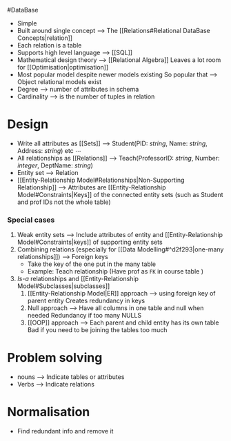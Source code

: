 #DataBase 

- Simple 
- Built around single concept --> The [[Relations#Relational DataBase Concepts|relation]]
- Each relation is a table
- Supports high level language --> [[SQL]]
- Mathematical design theory --> [[Relational Algebra]]
   Leaves a lot room for [[Optimisation|optimisation]]
- Most popular model despite newer models existing
   So popular that --> Object relational models exist
- Degree --> number of attributes in schema
- Cardinality --> is the number of tuples in relation

# Design
- Write all attributes as [[Sets]] --> Student(PID: *string*, Name: *string*, Address: *string*) etc $\cdots$
- All relationships as [[Relations]] --> Teach(ProfessorID: *string*, Number: *integer*, DeptName: *string*)
- Entity set --> Relation
- [[Entity-Relationship Model#Relationships|Non-Supporting Relationship]] --> Attributes are [[Entity-Relationship Model#Constraints|Keys]]  of the connected entity sets (such as Student and prof IDs not the whole table)
### Special cases
  1. Weak entity sets --> Include attributes of  entity and  [[Entity-Relationship Model#Constraints|keys]] of supporting entity sets
  2. Combining relations (especially for [[Data Modelling#^d2f293|one-many relationships]]) --> Foreign keys
      - Take the key of the one put in the many table
      - Example: Teach relationship (Have prof as `FK` in course table )
  3. *Is-a* relationships and [[Entity-Relationship Model#Subclasses|subclasses]]
     1. [[Entity-Relationship Model|ER]] approach --> using foreign key of parent entity
        Creates redundancy in keys
     2. Null approach --> Have all columns in one table and null when needed
        Redundancy if too many NULLS
     4. [[OOP]] approach --> Each parent and child entity has its own table
        Bad if you need to be joining the tables too much

# Problem solving
- nouns --> Indicate tables or attributes
- Verbs --> Indicate relations

# Normalisation
- Find redundant info and remove it
